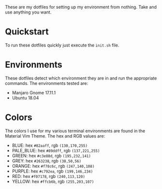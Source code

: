 These are my dotfiles for setting up my environment from nothing. Take and use anything you want.

# Quickstart

To run these dotfiles quickly just execute the `init.sh` file.

# Environments

These dotfiles detect which environment they are in and run the appropriate commands.  The environments tested are:

* Manjaro Gnome 17.11.1
* Ubuntu 18.04

# Colors

The colors I use for my various terminal environments are found in the Material Vim Theme.  The hex and RGB values are:

* BLUE: hex `#82aaff`, rgb `(130,170,255)`
* PALE_BLUE: hex `#89ddff`, rgb `(137,221,255)`
* GREEN: hex `#c3e88d`, rgb `(195,232,141)`
* GREY: hex `#263238`, rgb `(38,50,56)`
* ORANGE: hex `#f78c6c`, rgb `(247,140,108)`
* PURPLE: hex `#c792ea`, rgb `(199,146,234)`
* RED: hex `#f07178`, rgb `(240,113,120)`
* YELLOW: hex `#ffcb6b`, rgb `(255,203,107)`
